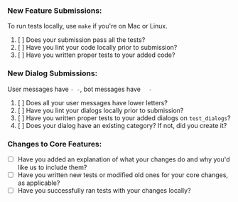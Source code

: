 ### New Feature Submissions:

To run tests locally, use `make` if you're on Mac or Linux.

1. [ ] Does your submission pass all the tests?
2. [ ] Have you lint your code locally prior to submission?
3. [ ] Have you written proper tests to your added code?

### New Dialog Submissions:

User messages have `- -`, bot messages have `  -`

1. [ ] Does all your user messages have lower letters?
2. [ ] Have you lint your dialogs locally prior to submission?
3. [ ] Have you written proper tests to your added dialogs on `test_dialogs`?
4. [ ] Does your dialog have an existing category? If not, did you create it?

### Changes to Core Features:

* [ ] Have you added an explanation of what your changes do and why you'd like us to include them?
* [ ] Have you written new tests or modified old ones for your core changes, as applicable?
* [ ] Have you successfully ran tests with your changes locally?
